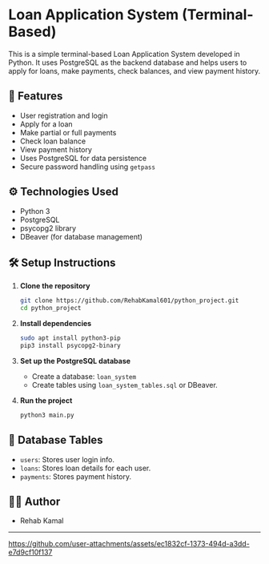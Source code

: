 # Loan Application System (Terminal-Based)

This is a simple terminal-based Loan Application System developed in Python. It uses PostgreSQL as the backend database and helps users to apply for loans, make payments, check balances, and view payment history.

## 📌 Features

- User registration and login
- Apply for a loan
- Make partial or full payments
- Check loan balance
- View payment history
- Uses PostgreSQL for data persistence
- Secure password handling using `getpass`

## ⚙️ Technologies Used

- Python 3
- PostgreSQL
- psycopg2 library
- DBeaver (for database management)

## 🛠️ Setup Instructions

1. **Clone the repository**
   ```bash
   git clone https://github.com/RehabKamal601/python_project.git
   cd python_project
   ```

2. **Install dependencies**
   ```bash
   sudo apt install python3-pip
   pip3 install psycopg2-binary
   ```

3. **Set up the PostgreSQL database**
   - Create a database: `loan_system`
   - Create tables using `loan_system_tables.sql` or DBeaver.

4. **Run the project**
   ```bash
   python3 main.py
   ```

## 📂 Database Tables

- `users`: Stores user login info.
- `loans`: Stores loan details for each user.
- `payments`: Stores payment history.

## 🙋‍♀️ Author

- Rehab Kamal

---




https://github.com/user-attachments/assets/ec1832cf-1373-494d-a3dd-e7d9cf10f137

